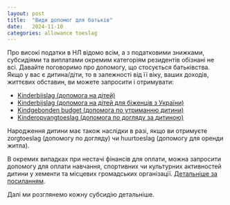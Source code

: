 ```yaml
---
layout: post
title:  "Види допомог для батьків"
date:   2024-11-10
categories: allowance toeslag
---
```

Про високі податки в НЛ відомо всім, а з податковими знижками, субсидіями та виплатами окремим категоріям резидентів обізнані не всі.
Давайте поговоримо про допомогу, що стосується батьківства.
Якщо у вас є дитина/діти, то в залежності від її віку, ваших доходів, життєвих обставин, ви можете запросити і отримувати:
- [Kinderbijslag (допомога на дітей)](https://blog.taxua.nl/allowance/toeslag/kinderbijslag/2024/11/11/kinderbijslag.html)
- [Kinderbijslag (допомога на дітей для біженців з України)](https://blog.taxua.nl/allowance/toeslag/kinderbijslag/ukrainians/2024/11/12/kinderbijslag-ukrainians.html)
- [Kindgebonden budget (допомога по утриманню дитини)](https://blog.taxua.nl/allowance/toeslag/kindgebonden/budget/2024/11/13/kindgebonden-budget.html)
- [Kinderopvangtoeslag (допомога по догляду за дитиною)]()

Народження дитини має також наслідки в разі, якщо ви отримуєте zorgtoeslag (допомогу по догляду) чи huurtoeslag (допомогу для оренди житла).

В окремих випадках при нестачі фінансів для оплати, можна запросити допомогу для оплати навчання, спортивних чи культурних активностей дитини у хементи та місцевих громадських організації. [Детальніше за посиланням](https://www.samenvoorallekinderen.nl).

Далі ми розглянемо кожну субсидію детальніше.